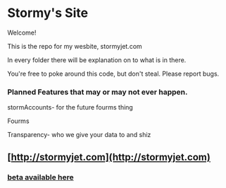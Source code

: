 # Stormy's Site
Welcome!

This is the repo for my wesbite, stormyjet.com

In every folder there will be explanation on to what is in there.

You're free to poke around this code, but don't steal. Please report bugs.



### Planned Features that may or may not ever happen.
stormAccounts- for the future fourms thing

Fourms

Transparency- who we give your data to and shiz



## [http://stormyjet.com](http://stormyjet.com)

### [beta available here](http://betajet.github.io/)
